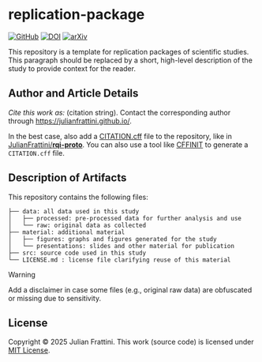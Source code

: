 # replication-package

<!-- badges: update the links once the respective resource (license, archive, or pre-print) are available -->
[![GitHub](https://img.shields.io/github/license/JulianFrattini/rqi-proto)](./LICENSE)
[![DOI](https://zenodo.org/badge/702902445.svg)](https://zenodo.org/doi/10.5281/zenodo.10423665)
[![arXiv](https://img.shields.io/badge/arXiv-2401.01154-b31b1b.svg)](https://arxiv.org/abs/2401.01154)

<!-- short description of the study -->
This repository is a template for replication packages of scientific studies.
This paragraph should be replaced by a short, high-level description of the study to provide context for the reader.

## Author and Article Details

<!-- citation advice (as soon as the work is published) -->

*Cite this work as:* (citation string). Contact the corresponding author through https://julianfrattini.github.io/.

In the best case, also add a [CITATION.cff](https://docs.github.com/en/repositories/managing-your-repositorys-settings-and-features/customizing-your-repository/about-citation-files) file to the repository, like in [JulianFrattini/**rqi-proto**](https://github.com/JulianFrattini/rqi-proto).
You can also use a tool like [CFFINIT](https://citation-file-format.github.io/cff-initializer-javascript/#/) to generate a `CITATION.cff` file.

## Description of Artifacts

This repository contains the following files:

```
├── data: all data used in this study
│   ├── processed: pre-processed data for further analysis and use
│   └── raw: original data as collected
├── material: additional material
│   ├── figures: graphs and figures generated for the study
│   └── presentations: slides and other material for publication
├── src: source code used in this study
└── LICENSE.md : license file clarifying reuse of this material
```

> [!warning]
> Add a disclaimer in case some files (e.g., original raw data) are obfuscated or missing due to sensitivity.

## License

Copyright © 2025 Julian Frattini.
This work (source code) is licensed under [MIT License](./LICENSE).
